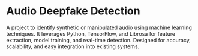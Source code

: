 # Audio Deepfake Detection

A project to identify synthetic or manipulated audio using machine learning techniques. 
It leverages Python, TensorFlow, and Librosa for feature extraction, model training, and real-time detection. 
Designed for accuracy, scalability, and easy integration into existing systems.

